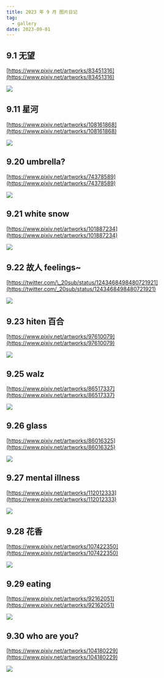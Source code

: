 ```yaml
---
title: 2023 年 9 月 图片日记
tag:
  - gallery
date: 2023-09-01
---
```


<Gallery>

## 9.1 无望

[https://www.pixiv.net/artworks/83451316](https://www.pixiv.net/artworks/83451316)

<img src='https://raw.githubusercontent.com/shellRaining/img/main/2309/p01.jpg'>

## 9.11 星河

[https://www.pixiv.net/artworks/108161868](https://www.pixiv.net/artworks/108161868)

<img src='https://raw.githubusercontent.com/shellRaining/img/main/2309/p11.jpg'>

## 9.20 umbrella?

[https://www.pixiv.net/artworks/74378589](https://www.pixiv.net/artworks/74378589)

<img src='https://raw.githubusercontent.com/shellRaining/img/main/2309/p20.jpg'>

## 9.21 white snow

[https://www.pixiv.net/artworks/101887234](https://www.pixiv.net/artworks/101887234)

<img src='https://raw.githubusercontent.com/shellRaining/img/main/2309/p21.jpg'>

## 9.22 故人 feelings~

[https://twitter.com/\_20sub/status/1243468498480721921](https://twitter.com/_20sub/status/1243468498480721921)

<img src='https://raw.githubusercontent.com/shellRaining/img/main/2309/p22.jpg'>

## 9.23 hiten 百合

[https://www.pixiv.net/artworks/97610079](https://www.pixiv.net/artworks/97610079)

<img src='https://raw.githubusercontent.com/shellRaining/img/main/2309/p23.jpg'>

## 9.25 walz

[https://www.pixiv.net/artworks/86517337](https://www.pixiv.net/artworks/86517337)

<img src='https://raw.githubusercontent.com/shellRaining/img/main/2309/p25.jpg'>

## 9.26 glass

[https://www.pixiv.net/artworks/86016325](https://www.pixiv.net/artworks/86016325)

<img src='https://raw.githubusercontent.com/shellRaining/img/main/2309/p26.jpg'>

## 9.27 mental illness

[https://www.pixiv.net/artworks/112012333](https://www.pixiv.net/artworks/112012333)

<img src='https://raw.githubusercontent.com/shellRaining/img/main/2309/p27.jpg'>

## 9.28 花香

[https://www.pixiv.net/artworks/107422350](https://www.pixiv.net/artworks/107422350)

<img src='https://raw.githubusercontent.com/shellRaining/img/main/2309/p28.jpg'>

## 9.29 eating

[https://www.pixiv.net/artworks/92162051](https://www.pixiv.net/artworks/92162051)

<img src='https://raw.githubusercontent.com/shellRaining/img/main/2309/p29.jpg'>

## 9.30 who are you?

[https://www.pixiv.net/artworks/104180229](https://www.pixiv.net/artworks/104180229)

<img src='https://raw.githubusercontent.com/shellRaining/img/main/2309/p30.jpg'>

</Gallery>
